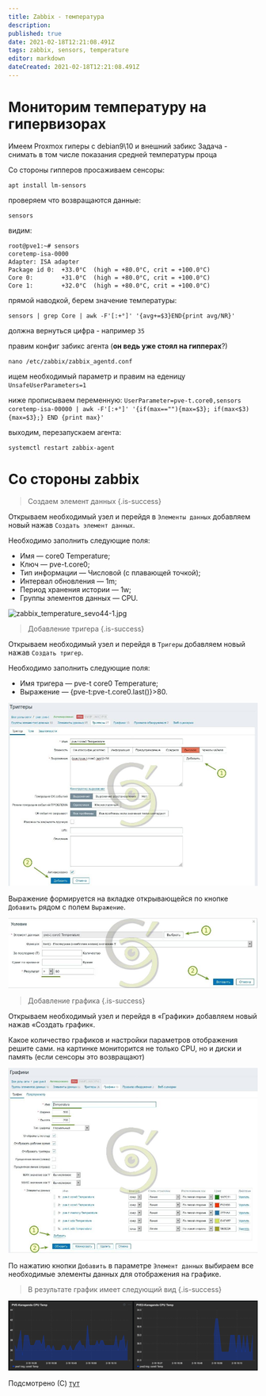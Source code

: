 ```yaml
---
title: Zabbix - температура
description: 
published: true
date: 2021-02-18T12:21:08.491Z
tags: zabbix, sensors, temperature
editor: markdown
dateCreated: 2021-02-18T12:21:08.491Z
---
```


# Мониторим температуру на гипервизорах

Имеем Proxmox гиперы с debian9\10 и внешний забикс
Задача - снимать в том числе показания средней температуры проца

Со стороны гипперов просаживаем сенсоры:

```
apt install lm-sensors
```

проверяем что возвращаются данные:
```
sensors
```

видим:
```
root@pve1:~# sensors
coretemp-isa-0000
Adapter: ISA adapter
Package id 0:  +33.0°C  (high = +80.0°C, crit = +100.0°C)
Core 0:        +31.0°C  (high = +80.0°C, crit = +100.0°C)
Core 1:        +32.0°C  (high = +80.0°C, crit = +100.0°C)
```

прямой наводкой, берем значение температуры:
```
sensors | grep Core | awk -F'[:+°]' '{avg+=$3}END{print avg/NR}'
```

должна вернуться цифра - например `35`

правим конфиг забикс агента (**он ведь уже стоял на гипперах**?)

```
nano /etc/zabbix/zabbix_agentd.conf
```

ищем необходимый параметр и правим на еденицу
`UnsafeUserParameters=1`

ниже прописываем переменную:
`UserParameter=pve-t.core0,sensors coretemp-isa-00000 | awk -F'[:+°]' '{if(max==""){max=$3}; if(max<$3) {max=$3};} END {print max}'`

выходим, перезапускаем агента:
```
systemctl restart zabbix-agent
```

# Со стороны zabbix

> Создаем элемент данных
{.is-success}

Открываем необходимый узел и перейдя в `Элементы данных` добавляем новый нажав `Создать элемент данных`.

Необходимо заполнить следующие поля:

- Имя — core0 Temperature;
- Ключ — pve-t.core0;
- Тип информации — Числовой (с плавающей точкой);
- Интервал обновления — 1m;
- Период хранения истории — 1w;
- Группы элементов данных — CPU.

![zabbix_temperature_sevo44-1.jpg](/zabbix/zabbix_temperature_sevo44-1.jpg)

> Добавление тригера
{.is-success}

Открываем необходимый узел и перейдя в `Тригеры` добавляем новый нажав `Создать тригер`.

Необходимо заполнить следующие поля:

- Имя тригера — pve-t core0 Temperature;
- Выражение — {pve-t:pve-t.core0.last()}>80.

![zabbix_temperature_sevo44-2.jpg](/zabbix/zabbix_temperature_sevo44-2.jpg)

Выражение формируется на вкладке открывающейся по кнопке `Добавить` рядом с полем `Выражение`.

![zabbix_temperature_sevo44-3.jpg](/zabbix/zabbix_temperature_sevo44-3.jpg)

> Добавление графика
{.is-success}


Открываем необходимый узел и перейдя в «Графики» добавляем новый нажав «Создать график«.

Какое количество графиков и настройки параметров отображения решите сами. 
на картинке мониторится не только CPU, но и диски и память (если сенсоры это возвращают)

![zabbix_temperature_sevo44-4.jpg](/zabbix/zabbix_temperature_sevo44-4.jpg)

По нажатию кнопки `Добавить` в параметре `Элемент данных` выбираем все необходимые элементы данных для отображения на графике.

> В результате график имеет следующий вид
{.is-success}

![zabbix_панель_2021-02-18_19-20-08.jpg](/zabbix/zabbix_панель_2021-02-18_19-20-08.jpg)

Подсмотрено (С) [тут](https://sevo44.ru/monitoring-temperatury-v-zabbix/)